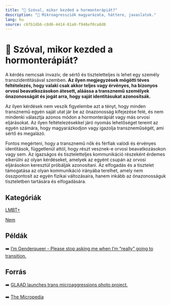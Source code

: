 ```yaml
---
title: "🚫 Szóval, mikor kezded a hormonterápiát?"
description: "🚫 Mikroagressziók magyarázata, háttere, javaslatok."
lang: hu
source: c6fb1db6-c8d6-4414-81a0-f948ef0ca8d8
---
```


<div class="wiki-content agression-title">

# 🚫 Szóval, mikor kezded a hormonterápiát?

A  kérdés nemcsak invazív, de sértő és tiszteletteljes is lehet egy személy transzidentitásával szemben. **Az ilyen megjegyzések mögötti téves feltételezés, hogy valaki csak akkor teljes vagy érvényes, ha bizonyos orvosi beavatkozásokon átesett, aláássa a transznemű személyek önazonosságát és jogát arra, hogy saját identitásukat azonosítsák.**

Az ilyen kérdések nem veszik figyelembe azt a tényt, hogy minden transznemű egyén saját utat jár be az önazonosság kifejezése felé, és nem mindenki választja azonos módon a hormonterápiát vagy más orvosi eljárásokat. Az ilyen feltételezésekkel járó nyomás lehetőséget teremt az egyén számára, hogy magyarázkodjon vagy igazolja transzneműségét, ami sértő és megalázó.

Fontos megérteni, hogy a transznemű nők és férfiak valódi és érvényes identitások, függetlenül attól, hogy részt vesznek-e orvosi beavatkozásokon vagy sem. Az igazságos és tiszteletteljes kommunikáció részeként érdemes elkerülni az olyan kérdéseket, amelyek az egyént csupán az orvosi eljárásokon keresztül próbálják azonosítani. Az elfogadás és a tisztelet támogatása az olyan kommunikáció irányába terelhet, amely nem összpontosít az egyén fizikai változásaira, hanem inkább az önazonosságuk tiszteletben tartására és elfogadására.

<div class="categories">

## Kategóriák

[LMBT+](/#/entry?id=lmbt)

[Nem](/#/entry?id=nem)

</div>

## Példák

➡️ [I’m Genderqueer - Please stop asking me when I’m “really” going to transition.](http://www.mtv.com/news/2428003/genderqueer-transition-trans-awareness/)


## Forrás

➡️ [GLAAD launches trans microaggressions photo project.](https://www.glaad.org/blog/glaad-launches-trans-microaggressions-photo-project-transwk)

➡️ [The Micropedia](https://www.themicropedia.org/)


</div>
